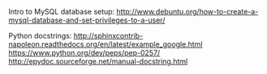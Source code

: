 Intro to MySQL database setup:
	http://www.debuntu.org/how-to-create-a-mysql-database-and-set-privileges-to-a-user/
	
Python docstrings:
	http://sphinxcontrib-napoleon.readthedocs.org/en/latest/example_google.html
	https://www.python.org/dev/peps/pep-0257/
	http://epydoc.sourceforge.net/manual-docstring.html